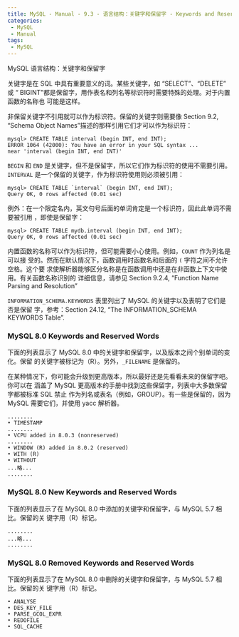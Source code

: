 ```yaml
---
title: MySQL - Manual - 9.3 - 语言结构：关键字和保留字 - Keywords and Reserved Words
categories: 
 - MySQL
 - Manual
tags: 
 - MySQL
---
```


MySQL 语言结构：关键字和保留字

<!--more-->

关键字是在 SQL 中具有重要意义的词。某些关键字，如 “SELECT”、“DELETE” 或 “
BIGINT”都是保留字，用作表名和列名等标识符时需要特殊的处理。对于内置函数的名称也
可能是这样。

非保留关键字不引用就可以作为标识符。保留的关键字则需要像 Section 9.2, “Schema
Object Names”描述的那样引用它们才可以作为标识符：
```
mysql> CREATE TABLE interval (begin INT, end INT);
ERROR 1064 (42000): You have an error in your SQL syntax ...
near 'interval (begin INT, end INT)'
```

`BEGIN` 和 `END` 是关键字，但不是保留字，所以它们作为标识符的使用不需要引用。
`INTERVAL` 是一个保留的关键字，作为标识符使用则必须被引用：
```
mysql> CREATE TABLE `interval` (begin INT, end INT);
Query OK, 0 rows affected (0.01 sec)
```

例外：在一个限定名内，英文句号后面的单词肯定是一个标识符，因此此单词不需要被引用
，即使是保留字：
```
mysql> CREATE TABLE mydb.interval (begin INT, end INT);
Query OK, 0 rows affected (0.01 sec)
```

内置函数的名称可以作为标识符，但可能需要小心使用。例如，`COUNT` 作为列名是可以接
受的。然而在默认情况下，函数调用时函数名和后面的 `(` 字符之间不允许空格。这个要
求使解析器能够区分名称是在函数调用中还是在非函数上下文中使用。有关函数名称识别的
详细信息，请参见 Section 9.2.4, “Function Name Parsing and Resolution”

`INFORMATION_SCHEMA.KEYWORDS` 表里列出了 MySQL 的关键字以及表明了它们是否是保留
字，参考：Section 24.12, “The INFORMATION_SCHEMA KEYWORDS Table”.

### MySQL 8.0 Keywords and Reserved Words

下面的列表显示了 MySQL 8.0 中的关键字和保留字，以及版本之间个别单词的变化。保留
的关键字被标记为（R）。另外，`_FILENAME` 是保留的。

在某种情况下，你可能会升级到更高版本，所以最好还是先看看未来的保留字吧。你可以在
涵盖了 MySQL 更高版本的手册中找到这些保留字，列表中大多数保留字都被标准 SQL 禁止
作为列名或表名（例如，GROUP）。有一些是保留的，因为 MySQL 需要它们，并使用 yacc
解析器。

    ........
    • TIMESTAMP
    ........
    • VCPU added in 8.0.3 (nonreserved)
    ........
    • WINDOW (R) added in 8.0.2 (reserved)
    • WITH (R)
    • WITHOUT
    ...略...
    ........

### MySQL 8.0 New Keywords and Reserved Words

下面的列表显示了在 MySQL 8.0 中添加的关键字和保留字，与 MySQL 5.7 相比。保留的关
键字用（R）标记。

    ........
    ...略...
    ........

### MySQL 8.0 Removed Keywords and Reserved Words

下面的列表显示了在 MySQL 8.0 中删除的关键字和保留字，与 MySQL 5.7 相比。保留的关
键字用（R）标记。

    • ANALYSE
    • DES_KEY_FILE
    • PARSE_GCOL_EXPR
    • REDOFILE
    • SQL_CACHE

